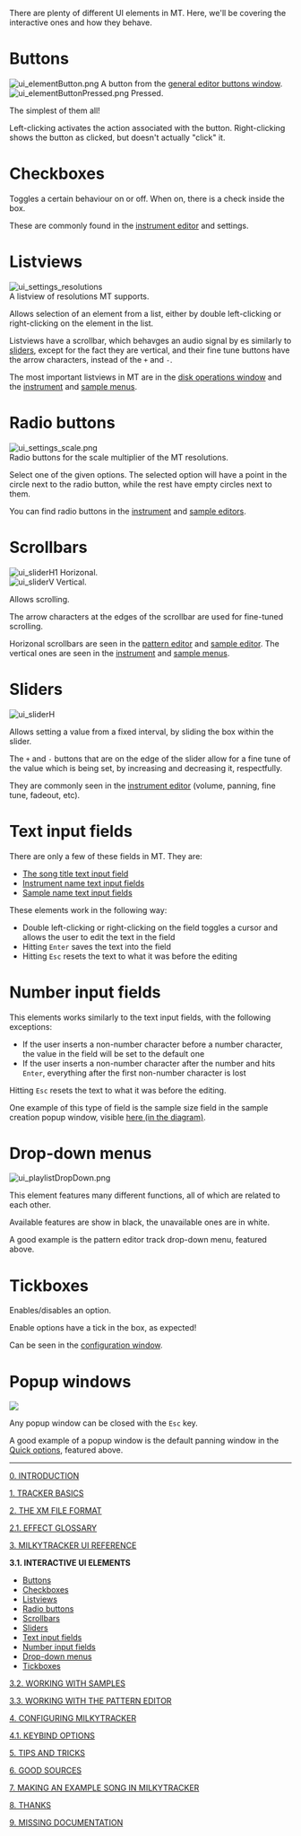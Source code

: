 There are plenty of different UI elements in MT.
Here, we'll be covering the interactive ones and how they behave.

# Buttons

![ui_elementButton.png](../img/ui_elementButton.png)
A button from the [general editor buttons window](#general-editor-buttons-window).<br>
![ui_elementButtonPressed.png](../img/ui_elementButtonPressed.png)
Pressed.

The simplest of them all!

Left-clicking activates the action associated with the button.
Right-clicking shows the button as clicked, but doesn't actually "click" it.

# Checkboxes

Toggles a certain behaviour on or off.
When on, there is a check inside the box.

These are commonly found in the [instrument editor](./ui.md#instrument-editor) and settings.

# Listviews

![ui_settings_resolutions](../img/ui_settings_resolutions.png)<br>
A listview of resolutions MT supports.

Allows selection of an element from a list, either by double left-clicking or right-clicking on the
element in the list.

Listviews have a scrollbar, which behavges an audio signal by es similarly to [sliders](#sliders),
except for the fact they are vertical, and their fine tune buttons have the arrow characters,
instead of the `+` and `-`.

The most important listviews in MT are in the
[disk operations window](./ui.md#disk-operations-window) and the
[instrument](./ui.md#instrument-menu) and [sample menus](./ui.md#sample-menu).

# Radio buttons

![ui_settings_scale.png](../img/ui_settings_scale.png)<br>
Radio buttons for the scale multiplier of the MT resolutions.

Select one of the given options.
The selected option will have a point in the circle next to the radio button, while the rest have
empty circles next to them.

You can find radio buttons in the [instrument](./ui.md#instrument-editor) and
[sample editors](./ui.md#sample-editor).

# Scrollbars

![ui_sliderH1](../img/ui_sliderH1.png) Horizonal.<br>
![ui_sliderV](../img/ui_sliderV.png) Vertical.

Allows scrolling.

The arrow characters at the edges of the scrollbar are used for fine-tuned scrolling.

Horizonal scrollbars are seen in the [pattern editor](./ui.md#pattern-editor) and
[sample editor](./ui.md#sample-editor). The vertical ones are seen in the
[instrument](./ui.md#instrument-menu) and [sample menus](./ui.md#sample-menu).

# Sliders

![ui_sliderH](../img/ui_sliderH.png)

Allows setting a value from a fixed interval, by sliding the box within the slider.

The `+` and `-` buttons that are on the edge of the slider allow for a fine tune of the value which
is being set, by increasing and decreasing it, respectfully.

They are commonly seen in the [instrument editor](./ui.md#instrument-editor) (volume, panning, fine
tune, fadeout, etc).

# Text input fields

There are only a few of these fields in MT.
They are:

- [The song title text input field](./ui.md#song-title-length-and-peak-window--common-mt-options-toggle-window)
- [Instrument name text input fields](./ui.md#instrument-menu)
- [Sample name text input fields](./ui.md#sample-menu)

These elements work in the following way:

- Double left-clicking or right-clicking on the field toggles a cursor and allows the user to edit the text in the field
- Hitting `Enter` saves the text into the field
- Hitting `Esc` resets the text to what it was before the editing

# Number input fields

This elements works similarly to the text input fields, with the following exceptions:

- If the user inserts a non-number character before a number character, the value in the field will be set to the default one
- If the user inserts a non-number character after the number and hits `Enter`, everything after the first non-number character is lost

Hitting `Esc` resets the text to what it was before the editing.

One example of this type of field is the sample size field in the sample creation popup window,
visible [here (in the diagram)](./samples.md#new).

# Drop-down menus

![ui_playlistDropDown.png](../img/ui_playlistDropDown.png)

This element features many different functions, all of which are related to each other.

Available features are show in black, the unavailable ones are in white.

A good example is the pattern editor track drop-down menu, featured above.

# Tickboxes

Enables/disables an option.

Enable options have a tick in the box, as expected!

Can be seen in the [configuration window](./ui.md#configuration-window).

# Popup windows

![](../img/ui_options_pan.png)

Any popup window can be closed with the `Esc` key.

A good example of a popup window is the default panning window in the
[Quick options](./ui.md#quick-options-window), featured above.

---

[0. INTRODUCTION](./intro.md)

[1. TRACKER BASICS](./basics.md)

[2. THE XM FILE FORMAT](./xm.md)

[2.1. EFFECT GLOSSARY](./fx.md)

[3. MILKYTRACKER UI REFERENCE](./ui.md)

**3.1. INTERACTIVE UI ELEMENTS**
- [Buttons](#buttons)
- [Checkboxes](#checkboxes)
- [Listviews](#listviews)
- [Radio buttons](radio-buttons)
- [Scrollbars](#scrollbars)
- [Sliders](#sliders)
- [Text input fields](#text-input-fields)
- [Number input fields](#number-input-fields)
- [Drop-down menus](#drop-down-menus)
- [Tickboxes](#tickboxes)

[3.2. WORKING WITH SAMPLES](./samples.md)

[3.3. WORKING WITH THE PATTERN EDITOR](./playlist.md)

[4. CONFIGURING MILKYTRACKER](./config.md)

[4.1. KEYBIND OPTIONS](./keybind.md)

[5. TIPS AND TRICKS](./tips.md)

[6. GOOD SOURCES](./sources.md)

[7. MAKING AN EXAMPLE SONG IN MILKYTRACKER](./song.md)

[8. THANKS](./thanks.md)

[9. MISSING DOCUMENTATION](./missing.md)
